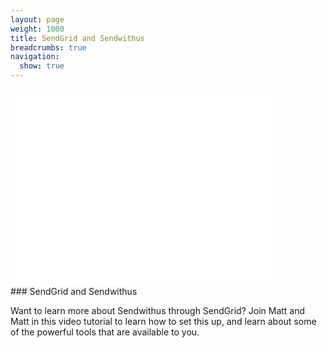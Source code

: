 ```yaml
---
layout: page
weight: 1000
title: SendGrid and Sendwithus
breadcrumbs: true
navigation:
  show: true
---
```


<div class="video-container" itemprop="video" itemscope itemtype="http://schema.org/VideoObject">
<meta itemprop="name" content="{{ page.title }}"><iframe width="420" height="315" src="//www.youtube.com/embed/zsWAOGr_ksQ" frameborder="0" allowfullscreen></iframe>

</div>
### SendGrid and Sendwithus

Want to learn more about Sendwithus through SendGrid? Join Matt and Matt in this video tutorial to learn how to set this up, and learn about some of the powerful tools that are available to you.
